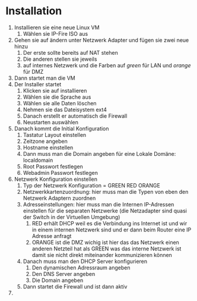 # Installation
1. Installieren sie eine neue Linux VM
	1. Wählen sie IP-Fire ISO aus
2. Gehen sie auf ändern unter Netzwerk Adapter und fügen sie zwei neue hinzu
	1. Der erste sollte bereits auf NAT stehen
	2. Die anderen stellen sie jeweils 
	3. auf internes Netzwerk und die Farben auf _green_ für LAN und _orange_ für DMZ 
3. Dann startet man die VM 
4. Der Installer startet
	1. Klicken sie auf installieren 
	2. Wählen sie die Sprache aus
	3. Wählen sie alle Daten löschen
	4. Nehmen sie das Dateisystem ext4
	5. Danach erstellt er automatisch die Firewall
	6. Neustarten auswählen
5. Danach kommt die Initial Konfiguration
	1. Tastatur Layout einstellen
	2. Zeitzone angeben
	3. Hostname einstellen
	4. Dann muss man die Domain angeben für eine Lokale Domäne: localdomain
	5. Root Passwort festlegen
	6. Webadmin Passwort festlegen 
6. Netzwerk Konfiguration einstellen
	1. Typ der Netzwerk Konfiguration = GREEN RED ORANGE
	2. Netzwerkkartenzuordnung: hier muss man die Typen von eben den Netzwerk Adaptern zuordnen
	3. Adresseinstellungen: hier muss man die Internen IP-Adressen einstellen für die separaten Netzwerke (die Netzadapter sind quasi der Switch in der Virtuellen Umgebung) 
		1. RED erhält DHCP weil es die Verbindung ins Internet ist und wir in einem internen Netzwerk sind und er dann beim Router eine IP Adresse anfragt
		2. ORANGE ist die DMZ wichig ist hier das das Netzwerk einen anderen Netzteil hat als GREEN was das interne Netzwerk ist damit sie nicht direkt miteinander kommunizieren können
	4. Danach muss man den DHCP Server konfigurieren
		1. Den dynamischen Adressraum angeben 
		2. Den DNS Server angeben
		3. Die Domain angeben
	5. Dann startet die Firewall und ist dann aktiv
7. 